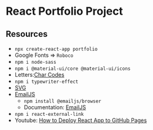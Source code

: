 # React Portfolio Project

## Resources

- `npx create-react-app portfolio`
- Google Fonts => `Roboco`
- `npm i node-sass`
- `npm i @material-ui/core @material-ui/icons`
- Letters:[Char Codes](https://www.toptal.com/designers/htmlarrows/letters/)
- `npm i typewriter-effect`
- [SVG](https://www.svgrepo.com)
- [EmailJS](https://www.emailjs.com/)
  - `npm install @emailjs/browser`
  - Documentation: [EmailJS](https://www.emailjs.com/docs/examples/reactjs/)
- `npm i react-external-link`
- Youtube: [How to Deploy React App to GitHub Pages](https://www.youtube.com/watch?v=F8s4Ng-re0E&t=354s)
